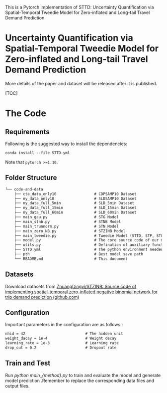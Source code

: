 This is a Pytorch implementation of STTD: Uncertainty Quantification via Spatial-Temporal Tweedie Model for Zero-inflated and Long-tail Travel Demand Prediction

# Uncertainty Quantification via Spatial-Temporal Tweedie Model for Zero-inflated and Long-tail Travel Demand Prediction

More details of the paper and dataset will be released after it is published.

[TOC]

# The Code

## Requirements

Following is the suggested way to install the dependencies:

    conda install --file STTD.yml

Note that ``pytorch >=1.10``.

## Folder Structure

```tex
└── code-and-data
    ├── cta_data_only10					# CDPSAMP10 Dataset
    ├── ny_data_only10					# SLDSAMP10 Dataset
    ├── ny_data_full_5min				# SLD_5min Dataset
    ├── ny_data_full_15min			    # SLD_15min Dataset
    ├── ny_data_full_60min			    # SLD_60min Dataset
    ├── main_gau.py						# STG Model
    ├── main_stnb.py					# STNB Model
    ├── main_trunnorm.py				# STN Model
    ├── main_zero_NB.py				    # STZINB Model
    ├── main_tweedie.py				    # Tweedie Model (STTD, STP, STGM, STIG)
    ├── model.py						# The core source code of our model
    ├── utils.py						# Defination of auxiliary functions for running
    ├── STTD.yml      				    # The python environment needed for STTD
    ├── pth								# Best model save path
    └── README.md 	   		            # This document
```

## Datasets

Download datasets from [ZhuangDingyi/STZINB: Source code of implementing spatial-temporal zero-inflated negative binomial network for trip demand prediction (github.com)](https://github.com/ZhuangDingyi/STZINB)

## Configuration

Important parameters in the configuration are as follows :

```tex
nhid = 42							# The hidden unit
weight_dacay = 1e-4					# Weight decay
learning_rate = 1e-3				# Learning rate
drop_out = 0.2						# Dropout rate					 
```


##  Train and Test

Run *python main_{method}.py* to train and evaluate the model and generate model prediction .Remember to replace the corresponding data files and output files.
